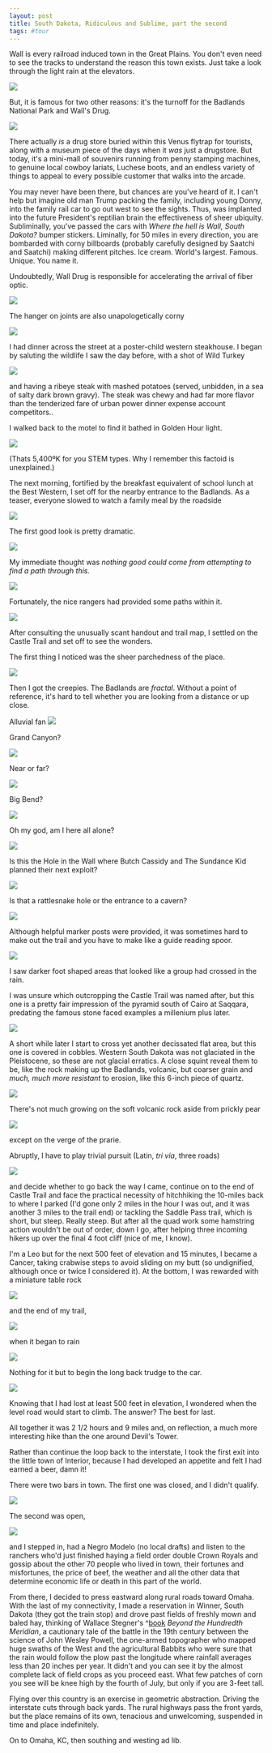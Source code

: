 ```yaml
---
layout: post
title: South Dakota, Ridiculous and Sublime, part the second
tags: #tour
--- 
```


Wall is every railroad induced town in the Great Plains. You don't even need to see the tracks to understand the reason this town exists. Just take a look through the light rain at the elevators.

![](https://s3-us-west-2.amazonaws.com/tuva/2017-06-29-WallWithoutDrug.png)

But, it is famous for two other reasons: it's the turnoff for the Badlands National Park and Wall's Drug. 

![](https://s3-us-west-2.amazonaws.com/tuva/2017-06-29-SomethingForEveryone.png)

There actually *is* a drug store buried within this Venus flytrap for tourists, along with a museum piece of the days when it *was* just a drugstore. But today, it's a mini-mall of souvenirs running from penny stamping machines, to genuine local cowboy lariats, Luchese boots, and an endless variety of things to appeal to every possible customer that walks into the arcade.

You may never have been there, but chances are you've heard of it. I can't help but imagine old man Trump packing the family, including young Donny, into the family rail car to go out west to see the sights. Thus, was implanted into the future President's reptilian brain the effectiveness of sheer ubiquity. Subliminally, you've passed the cars with *Where the hell is Wall, South Dakota?* bumper stickers. Liminally, for 50 miles in every direction, you are bombarded with corny billboards (probably carefully designed by Saatchi and Saatchi) making different pitches. Ice cream. World's largest. Famous. Unique. You name it.

Undoubtedly, Wall Drug is responsible for accelerating the arrival of fiber optic.

![](https://s3-us-west-2.amazonaws.com/tuva/2017-06-29-FiberToWall.png)

The hanger on joints are also unapologetically corny

![](https://s3-us-west-2.amazonaws.com/tuva/2017-06-29-PlainsHumor.png)

I had dinner across the street at a poster-child western steakhouse. I began by saluting the wildlife I saw the day before, with a shot of Wild Turkey

![](https://s3-us-west-2.amazonaws.com/tuva/2017-06-29-WildTurkey.png)

and having a ribeye steak with mashed potatoes (served, unbidden, in a sea of salty dark brown gravy). The steak was chewy and had far more flavor than the tenderized fare of urban power dinner expense account competitors..

I walked back to the motel to find it bathed in Golden Hour light.

![](https://s3-us-west-2.amazonaws.com/tuva/2017-06-29-GoldenHourWall.png)

(Thats 5,400ºK for you STEM types. Why I remember this factoid is unexplained.)

The next morning, fortified by the breakfast equivalent of school lunch at the Best Western, I set off for the nearby entrance to the Badlands. As a teaser, everyone slowed to watch a family meal by the roadside

![](https://s3-us-west-2.amazonaws.com/tuva/2017-06-29-RoadSide.png)

The first good look is pretty dramatic.

![](https://s3-us-west-2.amazonaws.com/tuva/2017-06-29-Vista.png)

My immediate thought was *nothing good could come from attempting to find a path through this.*

![](https://s3-us-west-2.amazonaws.com/tuva/2017-06-29-NoExit.png)

Fortunately, the nice rangers had provided some paths within it.

![](https://s3-us-west-2.amazonaws.com/tuva/2017-06-29-Trailhead.png)

After consulting the unusually scant handout and trail map, I settled on the Castle Trail and set off to see the wonders.

The first thing I noticed was the sheer parchedness of the place.

![](https://s3-us-west-2.amazonaws.com/tuva/2017-06-29-MudFlat.png)

Then I got the creepies. The Badlands are *fractal*. Without a point of reference, it's hard to tell whether you are looking from a distance or up close.

Alluvial fan
![](https://s3-us-west-2.amazonaws.com/tuva/2017-06-29-Alluvium.png)

Grand Canyon?

![](https://s3-us-west-2.amazonaws.com/tuva/2017-06-29-GrandCanyon.png)

Near or far?

![](https://s3-us-west-2.amazonaws.com/tuva/2017-06-29-Fractals.png)

Big Bend?

![](https://s3-us-west-2.amazonaws.com/tuva/2017-06-29-LittleErosion.png)

Oh my god, am I here all alone?

![](https://s3-us-west-2.amazonaws.com/tuva/2017-06-29-Alone.png)

Is this the Hole in the Wall where Butch Cassidy and The Sundance Kid planned their next exploit?

![](https://s3-us-west-2.amazonaws.com/tuva/2017-06-29-HoleInTheWall.png)

Is that a rattlesnake hole or the entrance to a cavern?

![](https://s3-us-west-2.amazonaws.com/tuva/2017-06-29-Sinkhole.png)

Although helpful marker posts were provided, it was sometimes hard to make out the trail and you have to make like a guide reading spoor.

![](https://s3-us-west-2.amazonaws.com/tuva/2017-06-29-Spoor.png)

I saw darker foot shaped areas that looked like a group had crossed in the rain.

I was unsure which outcropping the Castle Trail was named after, but this one is a pretty fair impression of the pyramid south of Cairo at Saqqara, predating the famous stone faced examples a millenium plus later.

![](https://s3-us-west-2.amazonaws.com/tuva/2017-06-29-Saqqara.png)

A short while later I start to cross yet another decissated flat area, but this one is covered in cobbles. Western South Dakota was not glaciated in the Pleistocene, so these are not glacial erratics. A close squint reveal them to be, like the rock making up the Badlands, volcanic, but coarser grain and *much, much more resistant* to erosion, like this 6-inch piece of quartz.

![](https://s3-us-west-2.amazonaws.com/tuva/2017-06-29-QuartzErratic.png)

There's not much growing on the soft volcanic rock aside from prickly pear

![](https://s3-us-west-2.amazonaws.com/tuva/2017-06-29-PricklyPear.png)

except on the verge of the prarie.

Abruptly, I have to play trivial pursuit (Latin, *tri via*, three roads)

![](https://s3-us-west-2.amazonaws.com/tuva/2017-06-29-TriVia.png)

and decide whether to go back the way I came, continue on to the end of Castle Trail and face the practical necessity of hitchhiking the 10-miles back to where I parked (I'd gone only 2 miles in the hour I was out, and it was another 3 miles to the trail end) or tackling the Saddle Pass trail, which is short, but steep. Really steep. But after all the quad work some hamstring action wouldn't be out of order, down I go, after helping three incoming hikers up over the final 4 foot cliff (nice of me, I know).

I'm a Leo but for the next 500 feet of elevation and 15 minutes, I became a Cancer, taking crabwise steps to avoid sliding on my butt (so undignified, although once or twice I considered it). At the bottom, I was rewarded with a miniature table rock

![](https://s3-us-west-2.amazonaws.com/tuva/2017-06-29-TableRock.png)

and the end of my trail,

![](https://s3-us-west-2.amazonaws.com/tuva/2017-06-29-Return.png)

when it began to rain

![](https://s3-us-west-2.amazonaws.com/tuva/2017-06-29-Squall.png)

Nothing for it but to begin the long back trudge to the car.

![](https://s3-us-west-2.amazonaws.com/tuva/2017-06-29-BackTrudge.png)

Knowing that I had lost at least 500 feet in elevation, I wondered when the level road would start to climb. The answer? The best for last.

All together it was 2 1/2 hours and 9 miles and, on reflection, a much more interesting hike than the one around Devil's Tower.

Rather than continue the loop back to the interstate, I took the first exit into the little town of Interior, because I had developed an appetite and felt I had earned a beer, damn it!

There were two bars in town. The first one was closed, and I didn't qualify.

![](https://s3-us-west-2.amazonaws.com/tuva/2017-06-29-InteriorBar1.png)

The second was open,

![](https://s3-us-west-2.amazonaws.com/tuva/2017-06-29-InteriorDiveBar.png)

and I stepped in, had a Negro Modelo (no local drafts) and listen to the ranchers who'd just finished haying a field order double Crown Royals and gossip about the other 70 people who lived in town, their fortunes and misfortunes, the price of beef, the weather and all the other data that determine economic life or death in this part of the world.

From there, I decided to press eastward along rural roads toward Omaha. With the last of my connectivity, I made a reservation in Winner, South Dakota (they got the train stop) and drove past fields of freshly mown and baled hay, thinking of Wallace Stegner's ^[book] *Beyond the Hundredth Meridian*, a cautionary tale of the battle in the 19th century between the science of John Wesley Powell, the one-armed topographer who mapped huge swaths of the West and the agricultural Babbits who were sure that the rain would follow the plow past the longitude where rainfall averages less than 20 inches per year. It didn't and you can see it by the almost complete lack of field crops as you proceed east. What few patches of corn you see will be knee high by the fourth of July, but only if you are 3-feet tall.

Flying over this country is an exercise in geometric abstraction. Driving the interstate cuts through back yards. The rural highways pass the front yards, but the place remains of its own, tenacious and unwelcoming, suspended in time and place indefinitely.

On to Omaha, KC, then southing and westing ad lib.

[book]: http://amzn.to/2szF8C8














